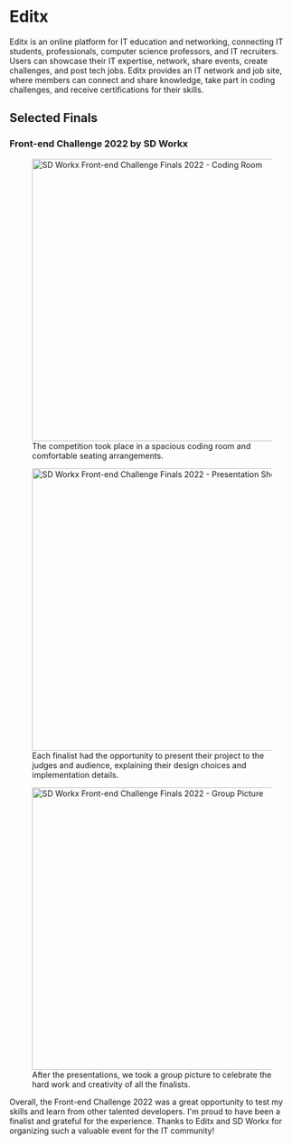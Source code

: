 # Editx

Editx is an online platform for IT education and networking, connecting IT students, professionals, computer science professors, and IT recruiters. Users can showcase their IT expertise, network, share events, create challenges, and post tech jobs. Editx provides an IT network and job site, where members can connect and share knowledge, take part in coding challenges, and receive certifications for their skills.

## Selected Finals

### Front-end Challenge 2022 by SD Workx

<article>

<figure>
  <img src="../../../dist/images/DSC08172.jpg" alt="SD Workx Front-end Challenge Finals 2022 - Coding Room" width="500" />
  <figcaption>The competition took place in a spacious coding room and comfortable seating arrangements.</figcaption>
</figure>

<figure>
  <img src="../../../dist/images/DSC08303.jpg" alt="SD Workx Front-end Challenge Finals 2022 - Presentation Shot" width="500" />
  <figcaption>Each finalist had the opportunity to present their project to the judges and audience, explaining their design choices and implementation details.</figcaption>
</figure>

<figure>
  <img src="../../../dist/images/DSC08431.jpg" alt="SD Workx Front-end Challenge Finals 2022 - Group Picture" width="500" />
  <figcaption>After the presentations, we took a group picture to celebrate the hard work and creativity of all the finalists.</figcaption>
</figure>

<p>Overall, the Front-end Challenge 2022 was a great opportunity to test my skills and learn from other talented developers. I'm proud to have been a finalist and grateful for the experience. Thanks to Editx and SD Workx for organizing such a valuable event for the IT community!</p>

</article>